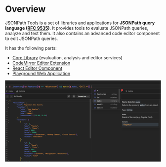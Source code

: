# Overview

JSONPath Tools is a set of libraries and applications for **JSONPath query language ([RFC 9535](https://datatracker.ietf.org/doc/rfc9535/))**. It provides tools to evaluate JSONPath queries, analyze and test them. It also contains an advanced code editor component to edit JSONPath queries.

It has the following parts:

- [Core Library](/documentation/core/get-started) (evaluation, analysis and editor services)
- [CodeMirror Editor Extension](/documentation/editor/codemirror-extension)
- [React Editor Component](/documentation/editor/react-component)
- [Playground Web Application](https://jsonpath.dev)

![Image from the JSONPath Playground](image.png)